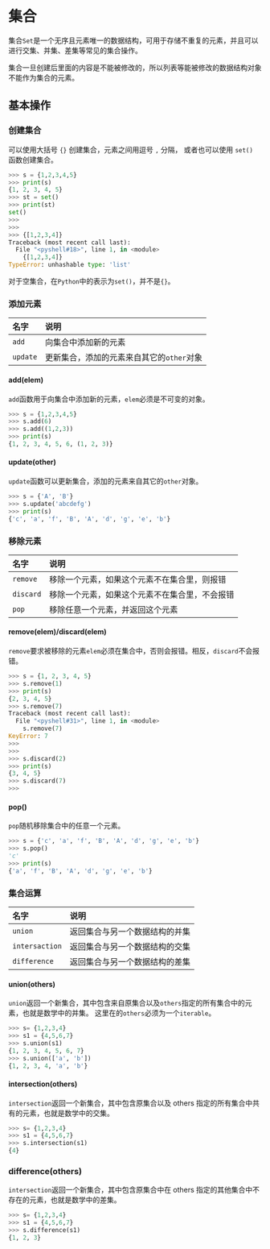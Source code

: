# 集合

集合`Set`是一个无序且元素唯一的数据结构，可用于存储不重复的元素，并且可以进行交集、并集、差集等常见的集合操作。

集合一旦创建后里面的内容是不能被修改的，所以列表等能被修改的数据结构对象不能作为集合的元素。

## 基本操作

### 创建集合

可以使用大括号 `{}` 创建集合，元素之间用逗号 `,` 分隔， 或者也可以使用 `set()` 函数创建集合。

```python
>>> s = {1,2,3,4,5}
>>> print(s)
{1, 2, 3, 4, 5}
>>> st = set()
>>> print(st)
set()
>>>
>>>
>>> {[1,2,3,4]}
Traceback (most recent call last):
  File "<pyshell#18>", line 1, in <module>
    {[1,2,3,4]}
TypeError: unhashable type: 'list'
```

对于空集合，在`Python`中的表示为`set()`，并不是`{}`。

### 添加元素

| 名字       | 说明                       |
|:---------|:-------------------------|
| `add`    | 向集合中添加新的元素               |
| `update` | 更新集合，添加的元素来自其它的`other`对象 |

#### add(elem)

`add`函数用于向集合中添加新的元素，`elem`必须是不可变的对象。

```python
>>> s = {1,2,3,4,5}
>>> s.add(6)
>>> s.add((1,2,3))
>>> print(s)
{1, 2, 3, 4, 5, 6, (1, 2, 3)}
```

#### update(other)

`update`函数可以更新集合，添加的元素来自其它的`other`对象。

```python
>>> s = {'A', 'B'}
>>> s.update('abcdefg')
>>> print(s)
{'c', 'a', 'f', 'B', 'A', 'd', 'g', 'e', 'b'}
```

### 移除元素


| 名字        | 说明                      |
|:----------|:------------------------|
| `remove`  | 移除一个元素，如果这个元素不在集合里，则报错  |
| `discard` | 移除一个元素，如果这个元素不在集合里，不会报错 |
| `pop`     | 移除任意一个元素，并返回这个元素        |

#### remove(elem)/discard(elem)

`remove`要求被移除的元素`elem`必须在集合中，否则会报错。相反，`discard`不会报错。

```python
>>> s = {1, 2, 3, 4, 5}
>>> s.remove(1)
>>> print(s)
{2, 3, 4, 5}
>>> s.remove(7)
Traceback (most recent call last):
  File "<pyshell#31>", line 1, in <module>
    s.remove(7)
KeyError: 7
>>>
>>>
>>> s.discard(2)
>>> print(s)
{3, 4, 5}
>>> s.discard(7)
>>>
```

#### pop()

`pop`随机移除集合中的任意一个元素。

```python
>>> s = {'c', 'a', 'f', 'B', 'A', 'd', 'g', 'e', 'b'}
>>> s.pop()
'c'
>>> print(s)
{'a', 'f', 'B', 'A', 'd', 'g', 'e', 'b'}
```


### 集合运算

| 名字             | 说明              |
|:---------------|:----------------|
| `union`        | 返回集合与另一个数据结构的并集 |
| `intersaction` | 返回集合与另一个数据结构的交集 |
| `difference`   | 返回集合与另一个数据结构的差集 |


#### union(others)

`union`返回一个新集合，其中包含来自原集合以及`others`指定的所有集合中的元素，也就是数学中的并集。 这里在的`others`必须为一个`iterable`。

```python
>>> s= {1,2,3,4}
>>> s1 = {4,5,6,7}
>>> s.union(s1)
{1, 2, 3, 4, 5, 6, 7}
>>> s.union(['a', 'b'])
{1, 2, 3, 4, 'a', 'b'}
```

#### intersection(others)

`intersection`返回一个新集合，其中包含原集合以及 others 指定的所有集合中共有的元素，也就是数学中的交集。

```python
>>> s= {1,2,3,4}
>>> s1 = {4,5,6,7}
>>> s.intersection(s1)
{4}
```

### difference(others)

`intersection`返回一个新集合，其中包含原集合中在 others 指定的其他集合中不存在的元素，也就是数学中的差集。

```python
>>> s= {1,2,3,4}
>>> s1 = {4,5,6,7}
>>> s.difference(s1)
{1, 2, 3}
```


